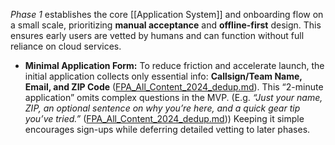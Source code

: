 _Phase 1_ establishes the core [[Application System]] and onboarding flow on a small scale, prioritizing **manual acceptance** and **offline-first** design. This ensures early users are vetted by humans and can function without full reliance on cloud services.  
- **Minimal Application Form:** To reduce friction and accelerate launch, the initial application collects only essential info: **Callsign/Team Name, Email, and ZIP Code** ([FPA_All_Content_2024_dedup.md](file://file-hjqcqt2gbaare3mtak2s6c%23:~:text=%2A%2Akey%20changes:%2A%2A%20,name,%20email,%20and%20zip%20code/)). This “2-minute application” omits complex questions in the MVP. (E.g. _“Just your name, ZIP, an optional sentence on why you’re here, and a quick gear tip you’ve tried.”_ ([FPA_All_Content_2024_dedup.md](file://xn--file-hjqcqt2gbaare3mtak2s6c%23:~:text=fill%20out%20a%202,a%20flashlight%20in%20the%20woods-nj51d/))) Keeping it simple encourages sign-ups while deferring detailed vetting to later phases.